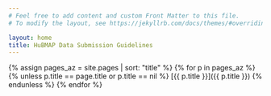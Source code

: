 ```yaml
---
# Feel free to add content and custom Front Matter to this file.
# To modify the layout, see https://jekyllrb.com/docs/themes/#overriding-theme-defaults

layout: home
title: HuBMAP Data Submission Guidelines
---
```


{% assign pages_az = site.pages | sort: "title" %}
{% for p in pages_az %}
{% unless p.title == page.title or p.title == nil %}
[{{ p.title }}]({{ p.title }})
{% endunless %}
{% endfor %}